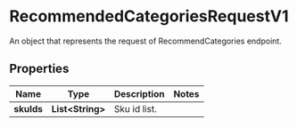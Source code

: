 

# RecommendedCategoriesRequestV1

An object that represents the request of RecommendCategories endpoint.

## Properties

| Name | Type | Description | Notes |
|------------ | ------------- | ------------- | -------------|
|**skuIds** | **List&lt;String&gt;** | Sku id list. |  |




